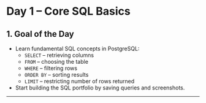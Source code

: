 # Day 1 – Core SQL Basics

## 1. Goal of the Day
- Learn fundamental SQL concepts in PostgreSQL:
  - `SELECT` – retrieving columns
  - `FROM` – choosing the table
  - `WHERE` – filtering rows
  - `ORDER BY` – sorting results
  - `LIMIT` – restricting number of rows returned
- Start building the SQL portfolio by saving queries and screenshots.

---

